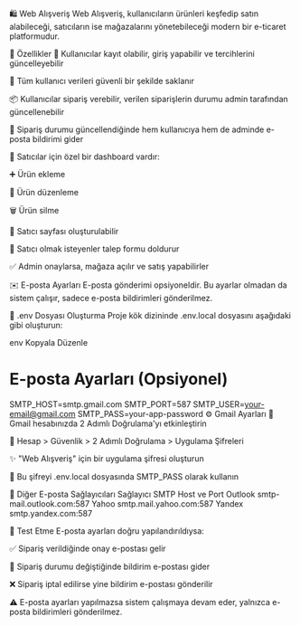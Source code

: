 🛍️ Web Alışveriş
Web Alışveriş, kullanıcıların ürünleri keşfedip satın alabileceği, satıcıların ise mağazalarını yönetebileceği modern bir e-ticaret platformudur.

🔐 Özellikler
👤 Kullanıcılar kayıt olabilir, giriş yapabilir ve tercihlerini güncelleyebilir

🔐 Tüm kullanıcı verileri güvenli bir şekilde saklanır

📦 Kullanıcılar sipariş verebilir, verilen siparişlerin durumu admin tarafından güncellenebilir

📧 Sipariş durumu güncellendiğinde hem kullanıcıya hem de adminde e-posta bildirimi gider

🛒 Satıcılar için özel bir dashboard vardır:

➕ Ürün ekleme

📝 Ürün düzenleme

🗑️ Ürün silme

🏪 Satıcı sayfası oluşturulabilir

📝 Satıcı olmak isteyenler talep formu doldurur

✅ Admin onaylarsa, mağaza açılır ve satış yapabilirler

✉️ E-posta Ayarları
E-posta gönderimi opsiyoneldir. Bu ayarlar olmadan da sistem çalışır, sadece e-posta bildirimleri gönderilmez.

📄 .env Dosyası Oluşturma
Proje kök dizininde .env.local dosyasını aşağıdaki gibi oluşturun:

env
Kopyala
Düzenle
# E-posta Ayarları (Opsiyonel)
SMTP_HOST=smtp.gmail.com
SMTP_PORT=587
SMTP_USER=your-email@gmail.com
SMTP_PASS=your-app-password
⚙️ Gmail Ayarları
🔐 Gmail hesabınızda 2 Adımlı Doğrulama'yı etkinleştirin

👤 Hesap > Güvenlik > 2 Adımlı Doğrulama > Uygulama Şifreleri

✨ "Web Alışveriş" için bir uygulama şifresi oluşturun

🔑 Bu şifreyi .env.local dosyasında SMTP_PASS olarak kullanın

📡 Diğer E-posta Sağlayıcıları
Sağlayıcı	SMTP Host ve Port
Outlook	smtp-mail.outlook.com:587
Yahoo	smtp.mail.yahoo.com:587
Yandex	smtp.yandex.com:587

🧪 Test Etme
E-posta ayarları doğru yapılandırıldıysa:

✅ Sipariş verildiğinde onay e-postası gelir

🔄 Sipariş durumu değiştiğinde bildirim e-postası gider

❌ Sipariş iptal edilirse yine bildirim e-postası gönderilir

⚠️ E-posta ayarları yapılmazsa sistem çalışmaya devam eder, yalnızca e-posta bildirimleri gönderilmez.
